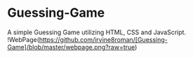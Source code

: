 # Guessing-Game
A simple Guessing Game utilizing HTML, CSS and JavaScript. 
!WebPage(https://github.com/irvine8roman/[Guessing-Game]/blob/master/webpage.png?raw=true)
